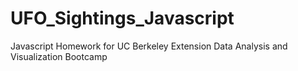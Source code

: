 # UFO_Sightings_Javascript
Javascript Homework for UC Berkeley Extension Data Analysis and Visualization Bootcamp
